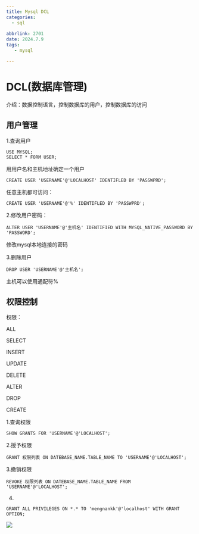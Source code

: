 ```yaml
---
title: Mysql DCL
categories:
  - sql
  
abbrlink: 2701
date: 2024.7.9
tags: 
   - mysql 

---
```


# DCL(数据库管理)

介绍：数据控制语言，控制数据库的用户，控制数据库的访问

## 用户管理

1.查询用户

```
USE MYSQL;
SELECT * FORM USER;
```

用用户名和主机地址确定一个用户

```
CREATE USER 'USERNAME'@'LOCALHOST' IDENTIFLED BY 'PASSWPRD';
```

任意主机都可访问：

```
CREATE USER 'USERNAME'@'%' IDENTIFLED BY 'PASSWPRD';
```

2.修改用户密码：

```
ALTER USER 'USERNAME'@'主机名' IDENTIFIED WITH MYSQL_NATIVE_PASSWORD BY 'PASSWORD';
```

修改mysql本地连接的密码

3.删除用户

```
DROP USER 'USERNAME'@'主机名';
```

主机可以使用通配符%

## 权限控制

权限：

ALL

SELECT 

INSERT

UPDATE

DELETE

ALTER

DROP

CREATE

1.查询权限

```
SHOW GRANTS FOR 'USERNAME'@'LOCALHOST';
```

2.授予权限

```
GRANT 权限列表 ON DATEBASE_NAME.TABLE_NAME TO 'USERNAME'@'LOCALHOST';
```

3.撤销权限

```
REVOKE 权限列表 ON DATEBASE_NAME.TABLE_NAME FROM 'USERNAME'@'LOCALHOST';
```

4.

```
GRANT ALL PRIVILEGES ON *.* TO 'mengnankk'@'localhost' WITH GRANT OPTION;
```

![](https://imgbed.mengnankk.asia/202407081551504.jpg)